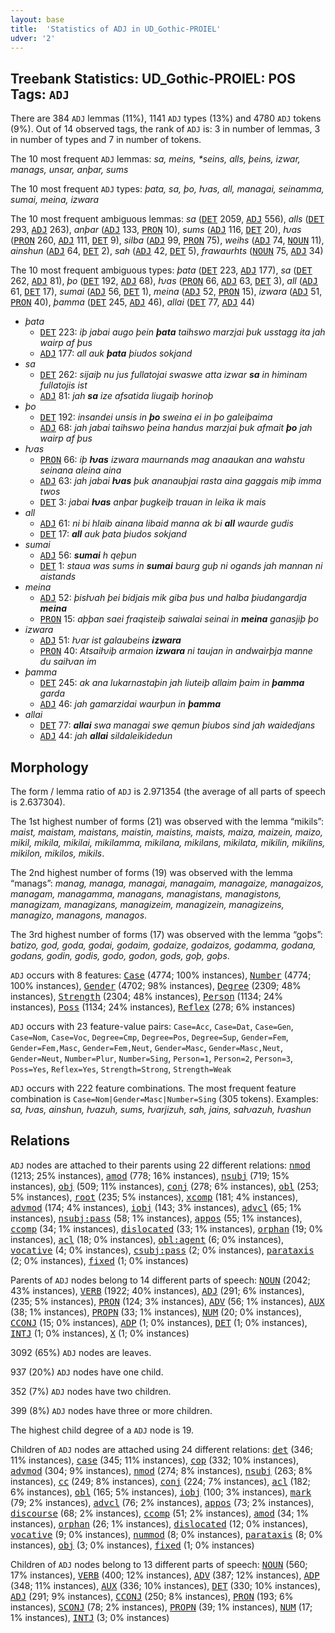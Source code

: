 ```yaml
---
layout: base
title:  'Statistics of ADJ in UD_Gothic-PROIEL'
udver: '2'
---
```


## Treebank Statistics: UD_Gothic-PROIEL: POS Tags: `ADJ`

There are 384 `ADJ` lemmas (11%), 1141 `ADJ` types (13%) and 4780 `ADJ` tokens (9%).
Out of 14 observed tags, the rank of `ADJ` is: 3 in number of lemmas, 3 in number of types and 7 in number of tokens.

The 10 most frequent `ADJ` lemmas: <em>sa, meins, *seins, alls, þeins, izwar, manags, unsar, anþar, sums</em>

The 10 most frequent `ADJ` types:  <em>þata, sa, þo, ƕas, all, managai, seinamma, sumai, meina, izwara</em>

The 10 most frequent ambiguous lemmas: <em>sa</em> (<tt><a href="got_proiel-pos-DET.html">DET</a></tt> 2059, <tt><a href="got_proiel-pos-ADJ.html">ADJ</a></tt> 556), <em>alls</em> (<tt><a href="got_proiel-pos-DET.html">DET</a></tt> 293, <tt><a href="got_proiel-pos-ADJ.html">ADJ</a></tt> 263), <em>anþar</em> (<tt><a href="got_proiel-pos-ADJ.html">ADJ</a></tt> 133, <tt><a href="got_proiel-pos-PRON.html">PRON</a></tt> 10), <em>sums</em> (<tt><a href="got_proiel-pos-ADJ.html">ADJ</a></tt> 116, <tt><a href="got_proiel-pos-DET.html">DET</a></tt> 20), <em>ƕas</em> (<tt><a href="got_proiel-pos-PRON.html">PRON</a></tt> 260, <tt><a href="got_proiel-pos-ADJ.html">ADJ</a></tt> 111, <tt><a href="got_proiel-pos-DET.html">DET</a></tt> 9), <em>silba</em> (<tt><a href="got_proiel-pos-ADJ.html">ADJ</a></tt> 99, <tt><a href="got_proiel-pos-PRON.html">PRON</a></tt> 75), <em>weihs</em> (<tt><a href="got_proiel-pos-ADJ.html">ADJ</a></tt> 74, <tt><a href="got_proiel-pos-NOUN.html">NOUN</a></tt> 11), <em>ainshun</em> (<tt><a href="got_proiel-pos-ADJ.html">ADJ</a></tt> 64, <tt><a href="got_proiel-pos-DET.html">DET</a></tt> 2), <em>sah</em> (<tt><a href="got_proiel-pos-ADJ.html">ADJ</a></tt> 42, <tt><a href="got_proiel-pos-DET.html">DET</a></tt> 5), <em>frawaurhts</em> (<tt><a href="got_proiel-pos-NOUN.html">NOUN</a></tt> 75, <tt><a href="got_proiel-pos-ADJ.html">ADJ</a></tt> 34)

The 10 most frequent ambiguous types:  <em>þata</em> (<tt><a href="got_proiel-pos-DET.html">DET</a></tt> 223, <tt><a href="got_proiel-pos-ADJ.html">ADJ</a></tt> 177), <em>sa</em> (<tt><a href="got_proiel-pos-DET.html">DET</a></tt> 262, <tt><a href="got_proiel-pos-ADJ.html">ADJ</a></tt> 81), <em>þo</em> (<tt><a href="got_proiel-pos-DET.html">DET</a></tt> 192, <tt><a href="got_proiel-pos-ADJ.html">ADJ</a></tt> 68), <em>ƕas</em> (<tt><a href="got_proiel-pos-PRON.html">PRON</a></tt> 66, <tt><a href="got_proiel-pos-ADJ.html">ADJ</a></tt> 63, <tt><a href="got_proiel-pos-DET.html">DET</a></tt> 3), <em>all</em> (<tt><a href="got_proiel-pos-ADJ.html">ADJ</a></tt> 61, <tt><a href="got_proiel-pos-DET.html">DET</a></tt> 17), <em>sumai</em> (<tt><a href="got_proiel-pos-ADJ.html">ADJ</a></tt> 56, <tt><a href="got_proiel-pos-DET.html">DET</a></tt> 1), <em>meina</em> (<tt><a href="got_proiel-pos-ADJ.html">ADJ</a></tt> 52, <tt><a href="got_proiel-pos-PRON.html">PRON</a></tt> 15), <em>izwara</em> (<tt><a href="got_proiel-pos-ADJ.html">ADJ</a></tt> 51, <tt><a href="got_proiel-pos-PRON.html">PRON</a></tt> 40), <em>þamma</em> (<tt><a href="got_proiel-pos-DET.html">DET</a></tt> 245, <tt><a href="got_proiel-pos-ADJ.html">ADJ</a></tt> 46), <em>allai</em> (<tt><a href="got_proiel-pos-DET.html">DET</a></tt> 77, <tt><a href="got_proiel-pos-ADJ.html">ADJ</a></tt> 44)


* <em>þata</em>
  * <tt><a href="got_proiel-pos-DET.html">DET</a></tt> 223: <em>iþ jabai augo þein <b>þata</b> taihswo marzjai þuk usstagg ita jah wairp af þus</em>
  * <tt><a href="got_proiel-pos-ADJ.html">ADJ</a></tt> 177: <em>all auk <b>þata</b> þiudos sokjand</em>
* <em>sa</em>
  * <tt><a href="got_proiel-pos-DET.html">DET</a></tt> 262: <em>sijaiþ nu jus fullatojai swaswe atta izwar <b>sa</b> in himinam fullatojis ist</em>
  * <tt><a href="got_proiel-pos-ADJ.html">ADJ</a></tt> 81: <em>jah <b>sa</b> ize afsatida liugaiþ horinoþ</em>
* <em>þo</em>
  * <tt><a href="got_proiel-pos-DET.html">DET</a></tt> 192: <em>insandei unsis in <b>þo</b> sweina ei in þo galeiþaima</em>
  * <tt><a href="got_proiel-pos-ADJ.html">ADJ</a></tt> 68: <em>jah jabai taihswo þeina handus marzjai þuk afmait <b>þo</b> jah wairp af þus</em>
* <em>ƕas</em>
  * <tt><a href="got_proiel-pos-PRON.html">PRON</a></tt> 66: <em>iþ <b>ƕas</b> izwara maurnands mag anaaukan ana wahstu seinana aleina aina</em>
  * <tt><a href="got_proiel-pos-ADJ.html">ADJ</a></tt> 63: <em>jah jabai <b>ƕas</b> þuk ananauþjai rasta aina gaggais miþ imma twos</em>
  * <tt><a href="got_proiel-pos-DET.html">DET</a></tt> 3: <em>jabai <b>ƕas</b> anþar þugkeiþ trauan in leika ik mais</em>
* <em>all</em>
  * <tt><a href="got_proiel-pos-ADJ.html">ADJ</a></tt> 61: <em>ni bi hlaib ainana libaid manna ak bi <b>all</b> waurde gudis</em>
  * <tt><a href="got_proiel-pos-DET.html">DET</a></tt> 17: <em><b>all</b> auk þata þiudos sokjand</em>
* <em>sumai</em>
  * <tt><a href="got_proiel-pos-ADJ.html">ADJ</a></tt> 56: <em><b>sumai</b> h qeþun</em>
  * <tt><a href="got_proiel-pos-DET.html">DET</a></tt> 1: <em>staua was sums in <b>sumai</b> baurg guþ ni ogands jah mannan ni aistands</em>
* <em>meina</em>
  * <tt><a href="got_proiel-pos-ADJ.html">ADJ</a></tt> 52: <em>þisƕah þei bidjais mik giba þus und halba þiudangardja <b>meina</b></em>
  * <tt><a href="got_proiel-pos-PRON.html">PRON</a></tt> 15: <em>aþþan saei fraqisteiþ saiwalai seinai in <b>meina</b> ganasjiþ þo</em>
* <em>izwara</em>
  * <tt><a href="got_proiel-pos-ADJ.html">ADJ</a></tt> 51: <em>ƕar ist galaubeins <b>izwara</b></em>
  * <tt><a href="got_proiel-pos-PRON.html">PRON</a></tt> 40: <em>Atsaiƕiþ armaion <b>izwara</b> ni taujan in andwairþja manne du saiƕan im</em>
* <em>þamma</em>
  * <tt><a href="got_proiel-pos-DET.html">DET</a></tt> 245: <em>ak ana lukarnastaþin jah liuteiþ allaim þaim in <b>þamma</b> garda</em>
  * <tt><a href="got_proiel-pos-ADJ.html">ADJ</a></tt> 46: <em>jah gamarzidai waurþun in <b>þamma</b></em>
* <em>allai</em>
  * <tt><a href="got_proiel-pos-DET.html">DET</a></tt> 77: <em><b>allai</b> swa managai swe qemun þiubos sind jah waidedjans</em>
  * <tt><a href="got_proiel-pos-ADJ.html">ADJ</a></tt> 44: <em>jah <b>allai</b> sildaleikidedun</em>

## Morphology

The form / lemma ratio of `ADJ` is 2.971354 (the average of all parts of speech is 2.637304).

The 1st highest number of forms (21) was observed with the lemma “mikils”: <em>maist, maistam, maistans, maistin, maistins, maists, maiza, maizein, maizo, mikil, mikila, mikilai, mikilamma, mikilana, mikilans, mikilata, mikilin, mikilins, mikilon, mikilos, mikils</em>.

The 2nd highest number of forms (19) was observed with the lemma “manags”: <em>manag, managa, managai, managaim, managaize, managaizos, managam, managamma, managans, managistans, managistons, managizam, managizans, managizeim, managizein, managizeins, managizo, managons, managos</em>.

The 3rd highest number of forms (17) was observed with the lemma “goþs”: <em>batizo, god, goda, godai, godaim, godaize, godaizos, godamma, godana, godans, godin, godis, godo, godon, gods, goþ, goþs</em>.

`ADJ` occurs with 8 features: <tt><a href="got_proiel-feat-Case.html">Case</a></tt> (4774; 100% instances), <tt><a href="got_proiel-feat-Number.html">Number</a></tt> (4774; 100% instances), <tt><a href="got_proiel-feat-Gender.html">Gender</a></tt> (4702; 98% instances), <tt><a href="got_proiel-feat-Degree.html">Degree</a></tt> (2309; 48% instances), <tt><a href="got_proiel-feat-Strength.html">Strength</a></tt> (2304; 48% instances), <tt><a href="got_proiel-feat-Person.html">Person</a></tt> (1134; 24% instances), <tt><a href="got_proiel-feat-Poss.html">Poss</a></tt> (1134; 24% instances), <tt><a href="got_proiel-feat-Reflex.html">Reflex</a></tt> (278; 6% instances)

`ADJ` occurs with 23 feature-value pairs: `Case=Acc`, `Case=Dat`, `Case=Gen`, `Case=Nom`, `Case=Voc`, `Degree=Cmp`, `Degree=Pos`, `Degree=Sup`, `Gender=Fem`, `Gender=Fem,Masc`, `Gender=Fem,Neut`, `Gender=Masc`, `Gender=Masc,Neut`, `Gender=Neut`, `Number=Plur`, `Number=Sing`, `Person=1`, `Person=2`, `Person=3`, `Poss=Yes`, `Reflex=Yes`, `Strength=Strong`, `Strength=Weak`

`ADJ` occurs with 222 feature combinations.
The most frequent feature combination is `Case=Nom|Gender=Masc|Number=Sing` (305 tokens).
Examples: <em>sa, ƕas, ainshun, ƕazuh, sums, ƕarjizuh, sah, jains, saƕazuh, ƕashun</em>


## Relations

`ADJ` nodes are attached to their parents using 22 different relations: <tt><a href="got_proiel-dep-nmod.html">nmod</a></tt> (1213; 25% instances), <tt><a href="got_proiel-dep-amod.html">amod</a></tt> (778; 16% instances), <tt><a href="got_proiel-dep-nsubj.html">nsubj</a></tt> (719; 15% instances), <tt><a href="got_proiel-dep-obj.html">obj</a></tt> (509; 11% instances), <tt><a href="got_proiel-dep-conj.html">conj</a></tt> (278; 6% instances), <tt><a href="got_proiel-dep-obl.html">obl</a></tt> (253; 5% instances), <tt><a href="got_proiel-dep-root.html">root</a></tt> (235; 5% instances), <tt><a href="got_proiel-dep-xcomp.html">xcomp</a></tt> (181; 4% instances), <tt><a href="got_proiel-dep-advmod.html">advmod</a></tt> (174; 4% instances), <tt><a href="got_proiel-dep-iobj.html">iobj</a></tt> (143; 3% instances), <tt><a href="got_proiel-dep-advcl.html">advcl</a></tt> (65; 1% instances), <tt><a href="got_proiel-dep-nsubj-pass.html">nsubj:pass</a></tt> (58; 1% instances), <tt><a href="got_proiel-dep-appos.html">appos</a></tt> (55; 1% instances), <tt><a href="got_proiel-dep-ccomp.html">ccomp</a></tt> (34; 1% instances), <tt><a href="got_proiel-dep-dislocated.html">dislocated</a></tt> (33; 1% instances), <tt><a href="got_proiel-dep-orphan.html">orphan</a></tt> (19; 0% instances), <tt><a href="got_proiel-dep-acl.html">acl</a></tt> (18; 0% instances), <tt><a href="got_proiel-dep-obl-agent.html">obl:agent</a></tt> (6; 0% instances), <tt><a href="got_proiel-dep-vocative.html">vocative</a></tt> (4; 0% instances), <tt><a href="got_proiel-dep-csubj-pass.html">csubj:pass</a></tt> (2; 0% instances), <tt><a href="got_proiel-dep-parataxis.html">parataxis</a></tt> (2; 0% instances), <tt><a href="got_proiel-dep-fixed.html">fixed</a></tt> (1; 0% instances)

Parents of `ADJ` nodes belong to 14 different parts of speech: <tt><a href="got_proiel-pos-NOUN.html">NOUN</a></tt> (2042; 43% instances), <tt><a href="got_proiel-pos-VERB.html">VERB</a></tt> (1922; 40% instances), <tt><a href="got_proiel-pos-ADJ.html">ADJ</a></tt> (291; 6% instances),  (235; 5% instances), <tt><a href="got_proiel-pos-PRON.html">PRON</a></tt> (124; 3% instances), <tt><a href="got_proiel-pos-ADV.html">ADV</a></tt> (56; 1% instances), <tt><a href="got_proiel-pos-AUX.html">AUX</a></tt> (38; 1% instances), <tt><a href="got_proiel-pos-PROPN.html">PROPN</a></tt> (33; 1% instances), <tt><a href="got_proiel-pos-NUM.html">NUM</a></tt> (20; 0% instances), <tt><a href="got_proiel-pos-CCONJ.html">CCONJ</a></tt> (15; 0% instances), <tt><a href="got_proiel-pos-ADP.html">ADP</a></tt> (1; 0% instances), <tt><a href="got_proiel-pos-DET.html">DET</a></tt> (1; 0% instances), <tt><a href="got_proiel-pos-INTJ.html">INTJ</a></tt> (1; 0% instances), <tt><a href="got_proiel-pos-X.html">X</a></tt> (1; 0% instances)

3092 (65%) `ADJ` nodes are leaves.

937 (20%) `ADJ` nodes have one child.

352 (7%) `ADJ` nodes have two children.

399 (8%) `ADJ` nodes have three or more children.

The highest child degree of a `ADJ` node is 19.

Children of `ADJ` nodes are attached using 24 different relations: <tt><a href="got_proiel-dep-det.html">det</a></tt> (346; 11% instances), <tt><a href="got_proiel-dep-case.html">case</a></tt> (345; 11% instances), <tt><a href="got_proiel-dep-cop.html">cop</a></tt> (332; 10% instances), <tt><a href="got_proiel-dep-advmod.html">advmod</a></tt> (304; 9% instances), <tt><a href="got_proiel-dep-nmod.html">nmod</a></tt> (274; 8% instances), <tt><a href="got_proiel-dep-nsubj.html">nsubj</a></tt> (263; 8% instances), <tt><a href="got_proiel-dep-cc.html">cc</a></tt> (249; 8% instances), <tt><a href="got_proiel-dep-conj.html">conj</a></tt> (224; 7% instances), <tt><a href="got_proiel-dep-acl.html">acl</a></tt> (182; 6% instances), <tt><a href="got_proiel-dep-obl.html">obl</a></tt> (165; 5% instances), <tt><a href="got_proiel-dep-iobj.html">iobj</a></tt> (100; 3% instances), <tt><a href="got_proiel-dep-mark.html">mark</a></tt> (79; 2% instances), <tt><a href="got_proiel-dep-advcl.html">advcl</a></tt> (76; 2% instances), <tt><a href="got_proiel-dep-appos.html">appos</a></tt> (73; 2% instances), <tt><a href="got_proiel-dep-discourse.html">discourse</a></tt> (68; 2% instances), <tt><a href="got_proiel-dep-ccomp.html">ccomp</a></tt> (51; 2% instances), <tt><a href="got_proiel-dep-amod.html">amod</a></tt> (34; 1% instances), <tt><a href="got_proiel-dep-orphan.html">orphan</a></tt> (26; 1% instances), <tt><a href="got_proiel-dep-dislocated.html">dislocated</a></tt> (12; 0% instances), <tt><a href="got_proiel-dep-vocative.html">vocative</a></tt> (9; 0% instances), <tt><a href="got_proiel-dep-nummod.html">nummod</a></tt> (8; 0% instances), <tt><a href="got_proiel-dep-parataxis.html">parataxis</a></tt> (8; 0% instances), <tt><a href="got_proiel-dep-obj.html">obj</a></tt> (3; 0% instances), <tt><a href="got_proiel-dep-fixed.html">fixed</a></tt> (1; 0% instances)

Children of `ADJ` nodes belong to 13 different parts of speech: <tt><a href="got_proiel-pos-NOUN.html">NOUN</a></tt> (560; 17% instances), <tt><a href="got_proiel-pos-VERB.html">VERB</a></tt> (400; 12% instances), <tt><a href="got_proiel-pos-ADV.html">ADV</a></tt> (387; 12% instances), <tt><a href="got_proiel-pos-ADP.html">ADP</a></tt> (348; 11% instances), <tt><a href="got_proiel-pos-AUX.html">AUX</a></tt> (336; 10% instances), <tt><a href="got_proiel-pos-DET.html">DET</a></tt> (330; 10% instances), <tt><a href="got_proiel-pos-ADJ.html">ADJ</a></tt> (291; 9% instances), <tt><a href="got_proiel-pos-CCONJ.html">CCONJ</a></tt> (250; 8% instances), <tt><a href="got_proiel-pos-PRON.html">PRON</a></tt> (193; 6% instances), <tt><a href="got_proiel-pos-SCONJ.html">SCONJ</a></tt> (78; 2% instances), <tt><a href="got_proiel-pos-PROPN.html">PROPN</a></tt> (39; 1% instances), <tt><a href="got_proiel-pos-NUM.html">NUM</a></tt> (17; 1% instances), <tt><a href="got_proiel-pos-INTJ.html">INTJ</a></tt> (3; 0% instances)


